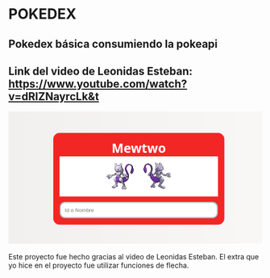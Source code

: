 # POKEDEX
## Pokedex básica consumiendo la pokeapi 
## Link del video de Leonidas Esteban: https://www.youtube.com/watch?v=dRIZNayrcLk&t

![Pokedex ](Pokedex.png)

Este proyecto fue hecho gracias al video de Leonidas Esteban.
El extra que yo hice en el proyecto fue utilizar funciones de flecha.